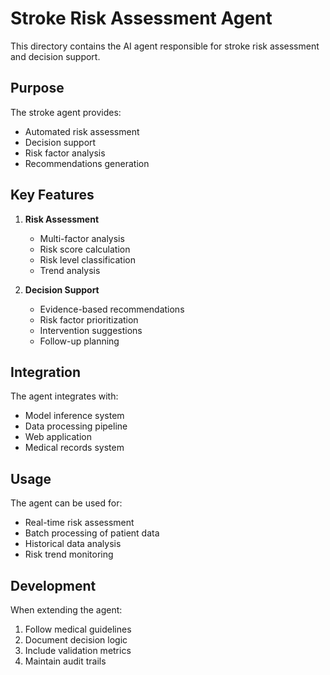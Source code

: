 # Stroke Risk Assessment Agent

This directory contains the AI agent responsible for stroke risk assessment and decision support.

## Purpose

The stroke agent provides:
- Automated risk assessment
- Decision support
- Risk factor analysis
- Recommendations generation

## Key Features

1. **Risk Assessment**
   - Multi-factor analysis
   - Risk score calculation
   - Risk level classification
   - Trend analysis

2. **Decision Support**
   - Evidence-based recommendations
   - Risk factor prioritization
   - Intervention suggestions
   - Follow-up planning

## Integration

The agent integrates with:
- Model inference system
- Data processing pipeline
- Web application
- Medical records system

## Usage

The agent can be used for:
- Real-time risk assessment
- Batch processing of patient data
- Historical data analysis
- Risk trend monitoring

## Development

When extending the agent:
1. Follow medical guidelines
2. Document decision logic
3. Include validation metrics
4. Maintain audit trails 